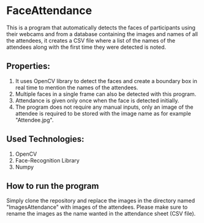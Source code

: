 # FaceAttendance
This is a program that automatically detects the faces of participants using their webcams and from a database containing the images and names of all the attendees, it creates a CSV file where a list of the names of the attendees along with the first time they were detected is noted.

## Properties:
1. It uses OpenCV library to detect the faces and create a boundary box in real time to mention the names of the attendees.
2. Multiple faces in a single frame can also be detected with this program.
3. Attendance is given only once when the face is detected initially.
4. The program does not require any manual inputs, only an image of the attendee is required to be stored with the image name as for example "Attendee.jpg".

## Used Technologies:
1. OpenCV
2. Face-Recognition Library
3. Numpy

## How to run the program
Simply clone the repository and replace the images in the directory named "ImagesAttendance" with images of the attendees. Please make sure to rename the images as the name wanted in the attendance sheet (CSV file).
